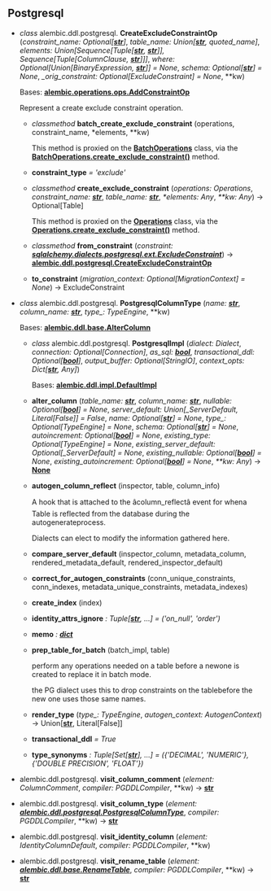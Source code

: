 [sqlalchemy.schema.DDLElement]: https://docs.sqlalchemy.org/en/14/core/ddl.html#sqlalchemy.schema.DDLElement
[Custom SQL Constructs and Compilation Extension]: https://docs.sqlalchemy.org/en/14/core/compiler.html#sqlalchemy-ext-compiler-toplevel
[Operation Directives]: operations.html#alembic-operations-toplevel
[str]: https://docs.python.org/3/library/stdtypes.html#str
[sqlalchemy.sql.schema.Column]: https://docs.sqlalchemy.org/en/14/core/metadata.html#sqlalchemy.schema.Column
[sqlalchemy.sql.elements.quoted_name]: https://docs.sqlalchemy.org/en/14/core/sqlelement.html#sqlalchemy.sql.expression.quoted_name
[bool]: https://docs.python.org/3/library/functions.html#bool
[AddColumn]: #alembic.ddl.base.AddColumn
[ColumnDefault]: #alembic.ddl.base.ColumnDefault
[ColumnName]: #alembic.ddl.base.ColumnName
[ColumnNullable]: #alembic.ddl.base.ColumnNullable
[ColumnType]: #alembic.ddl.base.ColumnType
[ComputedColumnDefault]: #alembic.ddl.base.ComputedColumnDefault
[DropColumn]: #alembic.ddl.base.DropColumn
[IdentityColumnDefault]: #alembic.ddl.base.IdentityColumnDefault
[RenameTable]: #alembic.ddl.base.RenameTable
[None]: https://docs.python.org/3/library/constants.html#None
[dict]: https://docs.python.org/3/library/stdtypes.html#dict
[EnvironmentContext.begin_transaction()]: runtime.html#alembic.runtime.environment.EnvironmentContext.begin_transaction
[EnvironmentContext.run_migrations()]: runtime.html#alembic.runtime.environment.EnvironmentContext.run_migrations
[alembic.ddl.impl.DefaultImpl]: #alembic.ddl.impl.DefaultImpl
[alembic.ddl.mysql.MySQLImpl]: #alembic.ddl.mysql.MySQLImpl
[alembic.ddl.base.AlterColumn]: #alembic.ddl.base.AlterColumn
[alembic.ddl.mysql.MySQLChangeColumn]: #alembic.ddl.mysql.MySQLChangeColumn
[alembic.operations.ops.AddConstraintOp]: operations.html#alembic.operations.ops.AddConstraintOp
[BatchOperations]: ../ops.html#alembic.operations.BatchOperations
[BatchOperations.create_exclude_constraint()]: ../ops.html#alembic.operations.BatchOperations.create_exclude_constraint
[Operations]: ../ops.html#alembic.operations.Operations
[Operations.create_exclude_constraint()]: ../ops.html#alembic.operations.Operations.create_exclude_constraint
[sqlalchemy.dialects.postgresql.ext.ExcludeConstraint]: https://docs.sqlalchemy.org/en/14/dialects/postgresql.html#sqlalchemy.dialects.postgresql.ExcludeConstraint
[alembic.ddl.postgresql.CreateExcludeConstraintOp]: #alembic.ddl.postgresql.CreateExcludeConstraintOp
[alembic.ddl.postgresql.PostgresqlColumnType]: #alembic.ddl.postgresql.PostgresqlColumnType
[alembic.ddl.base.RenameTable]: #alembic.ddl.base.RenameTable
[http://bugs.python.org/issue10740]: http://bugs.python.org/issue10740

## Postgresql

* *class* alembic.ddl.postgresql. **CreateExcludeConstraintOp** (*constraint_name:* *Optional\[**[str]**\]*, *table_name:* *Union\[**[str]**, quoted_name\]*, *elements:* *Union\[Sequence\[Tuple\[**[str]**, **[str]**\]\], Sequence\[Tuple\[ColumnClause, **[str]**\]\]\]*, *where:* *Optional\[Union\[BinaryExpression, **[str]**\]\] = None*, *schema:* *Optional\[**[str]**\] = None*, *_orig_constraint:* *Optional\[ExcludeConstraint\] = None*, \*\*kw)

    Bases:   **[alembic.operations.ops.AddConstraintOp]**

    Represent a create exclude constraint operation.

  * *classmethod*  **batch_create_exclude_constraint** (operations, constraint_name, \*elements, \*\*kw)

    This method is proxied on the   **[BatchOperations]**   class, via the   **[BatchOperations.create_exclude_constraint()]**   method.

  * **constraint_type**  *= 'exclude'*

  * *classmethod*  **create_exclude_constraint** (*operations:* *Operations*, *constraint_name:* ***[str]***, *table_name:* ***[str]***, *\*elements:* *Any*, *\*\*kw:* *Any*) → Optional\[Table\]

    This method is proxied on the   **[Operations]**   class, via the   **[Operations.create_exclude_constraint()]**   method.

  * *classmethod*  **from_constraint** (*constraint:* ***[sqlalchemy.dialects.postgresql.ext.ExcludeConstraint]***) → **[alembic.ddl.postgresql.CreateExcludeConstraintOp]**

  * **to_constraint** (*migration_context:* *Optional\[MigrationContext\] = None*) → ExcludeConstraint

* *class* alembic.ddl.postgresql. **PostgresqlColumnType** (*name:* ***[str]***, *column_name:* ***[str]***, *type_:* *TypeEngine*, \*\*kw)

    Bases:   **[alembic.ddl.base.AlterColumn]**

  * *class* alembic.ddl.postgresql. **PostgresqlImpl** (*dialect:* *Dialect*, *connection:* *Optional\[Connection\]*, *as_sql:* ***[bool]***, *transactional_ddl:* *Optional\[**[bool]**\]*, *output_buffer:* *Optional\[StringIO\]*, *context_opts:* *Dict\[**[str]**, Any\]*)

    Bases:   **[alembic.ddl.impl.DefaultImpl]**

  * **alter_column** (*table_name:* ***[str]***, *column_name:* ***[str]***, *nullable:* *Optional\[**[bool]**\] = None*, *server_default:* *Union\[_ServerDefault, Literal\[False\]\] = False*, *name:* *Optional\[**[str]**\] = None*, *type_:* *Optional\[TypeEngine\] = None*, *schema:* *Optional\[**[str]**\] = None*, *autoincrement:* *Optional\[**[bool]**\] = None*, *existing_type:* *Optional\[TypeEngine\] = None*, *existing_server_default:* *Optional\[_ServerDefault\] = None*, *existing_nullable:* *Optional\[**[bool]**\] = None*, *existing_autoincrement:* *Optional\[**[bool]**\] = None*, *\*\*kw:* *Any*) → **[None]**

  * **autogen_column_reflect** (inspector, table, column_info)

    A hook that is attached to the âcolumn_reflectâ event for whena Table is reflected from the database during the autogenerateprocess.

    Dialects can elect to modify the information gathered here.

  * **compare_server_default** (inspector_column, metadata_column, rendered_metadata_default, rendered_inspector_default)

  * **correct_for_autogen_constraints** (conn_unique_constraints, conn_indexes, metadata_unique_constraints, metadata_indexes)

  * **create_index** (index)

  * **identity_attrs_ignore**  *: Tuple\[**[str]**, ...\]*  *= ('on_null', 'order')*

  * **memo**  *: **[dict]***

  * **prep_table_for_batch** (batch_impl, table)

    perform any operations needed on a table before a newone is created to replace it in batch mode.

    the PG dialect uses this to drop constraints on the tablebefore the new one uses those same names.

  * **render_type** (*type_:* *TypeEngine*, *autogen_context:* *AutogenContext*) → Union\[**[str]**, Literal\[False\]\]

  * **transactional_ddl**  *= True*

  * **type_synonyms**  *: Tuple\[Set\[**[str]**\], ...\]*  *= ({'DECIMAL', 'NUMERIC'}, {'DOUBLE PRECISION', 'FLOAT'})*

* alembic.ddl.postgresql. **visit_column_comment** (*element:* *ColumnComment*, *compiler:* *PGDDLCompiler*, \*\*kw) → **[str]**

* alembic.ddl.postgresql. **visit_column_type** (*element:* ***[alembic.ddl.postgresql.PostgresqlColumnType]***, *compiler:* *PGDDLCompiler*, \*\*kw) → **[str]**

* alembic.ddl.postgresql. **visit_identity_column** (*element:* *IdentityColumnDefault*, *compiler:* *PGDDLCompiler*, \*\*kw)

* alembic.ddl.postgresql. **visit_rename_table** (*element:* ***[alembic.ddl.base.RenameTable]***, *compiler:* *PGDDLCompiler*, \*\*kw) → **[str]**
